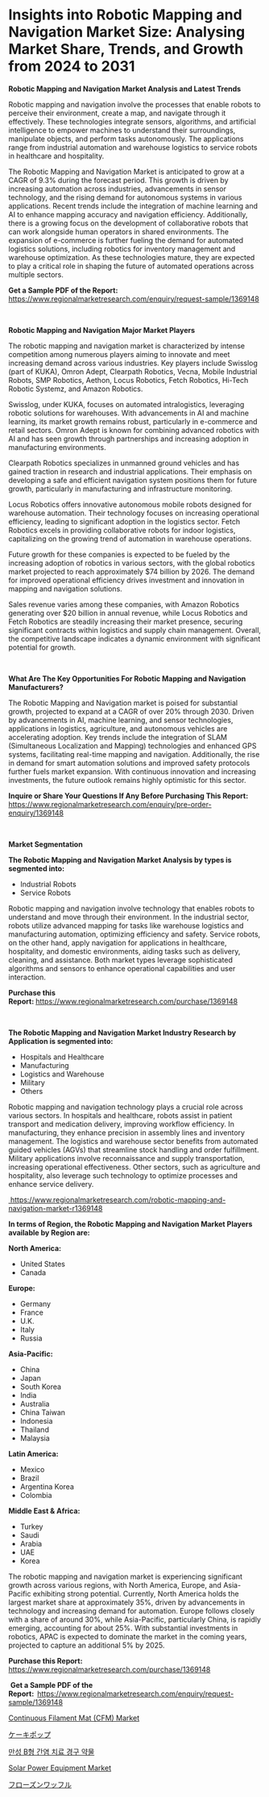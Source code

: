 <p><h1>Insights into Robotic Mapping and Navigation Market Size: Analysing Market Share, Trends, and Growth from 2024 to 2031</h1></p><p><strong>Robotic Mapping and Navigation Market Analysis and Latest Trends</strong></p>
<p><p>Robotic mapping and navigation involve the processes that enable robots to perceive their environment, create a map, and navigate through it effectively. These technologies integrate sensors, algorithms, and artificial intelligence to empower machines to understand their surroundings, manipulate objects, and perform tasks autonomously. The applications range from industrial automation and warehouse logistics to service robots in healthcare and hospitality. </p><p>The Robotic Mapping and Navigation Market is anticipated to grow at a CAGR of 9.3% during the forecast period. This growth is driven by increasing automation across industries, advancements in sensor technology, and the rising demand for autonomous systems in various applications. Recent trends include the integration of machine learning and AI to enhance mapping accuracy and navigation efficiency. Additionally, there is a growing focus on the development of collaborative robots that can work alongside human operators in shared environments. The expansion of e-commerce is further fueling the demand for automated logistics solutions, including robotics for inventory management and warehouse optimization. As these technologies mature, they are expected to play a critical role in shaping the future of automated operations across multiple sectors.</p></p>
<p><strong>Get a Sample PDF of the Report:&nbsp;</strong> <a href="https://www.regionalmarketresearch.com/enquiry/request-sample/1369148">https://www.regionalmarketresearch.com/enquiry/request-sample/1369148</a></p>
<p>&nbsp;</p>
<p><strong>Robotic Mapping and Navigation Major Market Players</strong></p>
<p><p>The robotic mapping and navigation market is characterized by intense competition among numerous players aiming to innovate and meet increasing demand across various industries. Key players include Swisslog (part of KUKA), Omron Adept, Clearpath Robotics, Vecna, Mobile Industrial Robots, SMP Robotics, Aethon, Locus Robotics, Fetch Robotics, Hi-Tech Robotic Systemz, and Amazon Robotics.</p><p>Swisslog, under KUKA, focuses on automated intralogistics, leveraging robotic solutions for warehouses. With advancements in AI and machine learning, its market growth remains robust, particularly in e-commerce and retail sectors. Omron Adept is known for combining advanced robotics with AI and has seen growth through partnerships and increasing adoption in manufacturing environments.</p><p>Clearpath Robotics specializes in unmanned ground vehicles and has gained traction in research and industrial applications. Their emphasis on developing a safe and efficient navigation system positions them for future growth, particularly in manufacturing and infrastructure monitoring.</p><p>Locus Robotics offers innovative autonomous mobile robots designed for warehouse automation. Their technology focuses on increasing operational efficiency, leading to significant adoption in the logistics sector. Fetch Robotics excels in providing collaborative robots for indoor logistics, capitalizing on the growing trend of automation in warehouse operations.</p><p>Future growth for these companies is expected to be fueled by the increasing adoption of robotics in various sectors, with the global robotics market projected to reach approximately $74 billion by 2026. The demand for improved operational efficiency drives investment and innovation in mapping and navigation solutions.</p><p>Sales revenue varies among these companies, with Amazon Robotics generating over $20 billion in annual revenue, while Locus Robotics and Fetch Robotics are steadily increasing their market presence, securing significant contracts within logistics and supply chain management. Overall, the competitive landscape indicates a dynamic environment with significant potential for growth.</p></p>
<p>&nbsp;</p>
<p><strong>What Are The Key Opportunities For Robotic Mapping and Navigation Manufacturers?</strong></p>
<p><p>The Robotic Mapping and Navigation market is poised for substantial growth, projected to expand at a CAGR of over 20% through 2030. Driven by advancements in AI, machine learning, and sensor technologies, applications in logistics, agriculture, and autonomous vehicles are accelerating adoption. Key trends include the integration of SLAM (Simultaneous Localization and Mapping) technologies and enhanced GPS systems, facilitating real-time mapping and navigation. Additionally, the rise in demand for smart automation solutions and improved safety protocols further fuels market expansion. With continuous innovation and increasing investments, the future outlook remains highly optimistic for this sector.</p></p>
<p><strong>Inquire or Share Your Questions If Any Before Purchasing This Report:</strong> <a href="https://www.regionalmarketresearch.com/enquiry/pre-order-enquiry/1369148">https://www.regionalmarketresearch.com/enquiry/pre-order-enquiry/1369148</a></p>
<p>&nbsp;</p>
<p><strong>Market Segmentation</strong></p>
<p><strong>The Robotic Mapping and Navigation Market Analysis by types is segmented into:</strong></p>
<p><ul><li>Industrial Robots</li><li>Service Robots</li></ul></p>
<p><p>Robotic mapping and navigation involve technology that enables robots to understand and move through their environment. In the industrial sector, robots utilize advanced mapping for tasks like warehouse logistics and manufacturing automation, optimizing efficiency and safety. Service robots, on the other hand, apply navigation for applications in healthcare, hospitality, and domestic environments, aiding tasks such as delivery, cleaning, and assistance. Both market types leverage sophisticated algorithms and sensors to enhance operational capabilities and user interaction.</p></p>
<p><strong>Purchase this Report:&nbsp;</strong><a href="https://www.regionalmarketresearch.com/purchase/1369148">https://www.regionalmarketresearch.com/purchase/1369148</a></p>
<p>&nbsp;</p>
<p><strong>The Robotic Mapping and Navigation Market Industry Research by Application is segmented into:</strong></p>
<p><ul><li>Hospitals and Healthcare</li><li>Manufacturing</li><li>Logistics and Warehouse</li><li>Military</li><li>Others</li></ul></p>
<p><p>Robotic mapping and navigation technology plays a crucial role across various sectors. In hospitals and healthcare, robots assist in patient transport and medication delivery, improving workflow efficiency. In manufacturing, they enhance precision in assembly lines and inventory management. The logistics and warehouse sector benefits from automated guided vehicles (AGVs) that streamline stock handling and order fulfillment. Military applications involve reconnaissance and supply transportation, increasing operational effectiveness. Other sectors, such as agriculture and hospitality, also leverage such technology to optimize processes and enhance service delivery.</p></p>
<p><a href="https://www.regionalmarketresearch.com/robotic-mapping-and-navigation-market-r1369148">&nbsp;https://www.regionalmarketresearch.com/robotic-mapping-and-navigation-market-r1369148</a></p>
<p><strong>In terms of Region, the Robotic Mapping and Navigation Market Players available by Region are:</strong></p>
<p>
    <p> <strong> North America: </strong>
        <ul>
            <li>United States</li>
            <li>Canada</li>
        </ul>
        </p> 
    <p> <strong> Europe: </strong>
        <ul>
            <li>Germany</li>
            <li>France</li>
            <li>U.K.</li>
            <li>Italy</li>
            <li>Russia</li>
        </ul>
        </p> 
    <p> <strong> Asia-Pacific: </strong>
        <ul>
            <li>China</li>
            <li>Japan</li>
            <li>South Korea</li>
            <li>India</li>
            <li>Australia</li>
            <li>China Taiwan</li>
            <li>Indonesia</li>
            <li>Thailand</li>
            <li>Malaysia</li>
        </ul>
        </p> 
    <p> <strong> Latin America: </strong>
        <ul>
            <li>Mexico</li>
            <li>Brazil</li>
            <li>Argentina Korea</li>
            <li>Colombia</li>
        </ul>
        </p> 
    <p> <strong> Middle East & Africa: </strong>
        <ul>
            <li>Turkey</li>
            <li>Saudi</li>
            <li>Arabia</li>
            <li>UAE</li>
            <li>Korea</li>
        </ul>
    </p>
    </p>
<p><p>The robotic mapping and navigation market is experiencing significant growth across various regions, with North America, Europe, and Asia-Pacific exhibiting strong potential. Currently, North America holds the largest market share at approximately 35%, driven by advancements in technology and increasing demand for automation. Europe follows closely with a share of around 30%, while Asia-Pacific, particularly China, is rapidly emerging, accounting for about 25%. With substantial investments in robotics, APAC is expected to dominate the market in the coming years, projected to capture an additional 5% by 2025.</p></p>
<p><strong>Purchase this Report: </strong><a href="https://www.regionalmarketresearch.com/purchase/1369148">https://www.regionalmarketresearch.com/purchase/1369148</a></p>
<p>&nbsp;<strong>Get a Sample PDF of the Report:&nbsp;&nbsp;</strong><a href="https://www.regionalmarketresearch.com/enquiry/request-sample/1369148">https://www.regionalmarketresearch.com/enquiry/request-sample/1369148</a></p>
<p><strong></strong></p>
<p><p><a href="https://issuu.com/reportprime-2/docs/continuous-filament-mat-cfm-market-_dbc5fd2260fc38">Continuous Filament Mat (CFM) Market</a></p><p><a href="https://medium.com/@melbaisey7r52/%E3%82%B0%E3%83%AD%E3%83%BC%E3%83%90%E3%83%AB%E3%82%B1%E3%83%BC%E3%82%AD%E3%83%9D%E3%83%83%E3%83%97%E6%A5%AD%E7%95%8C-%E3%82%BF%E3%82%A4%E3%83%97-%E3%82%A2%E3%83%97%E3%83%AA%E3%82%B1%E3%83%BC%E3%82%B7%E3%83%A7%E3%83%B3-%E5%B8%82%E5%A0%B4%E3%83%97%E3%83%AC%E3%82%A4%E3%83%A4%E3%83%BC-%E5%9C%B0%E5%9F%9F%E3%81%AE%E6%88%90%E9%95%B7%E5%88%86%E6%9E%90-%E5%8F%8A%E3%81%B3%E6%9C%AA%E6%9D%A5%E3%82%B7%E3%83%8A%E3%83%AA%E3%82%AA-2024%E5%B9%B4-2031%E5%B9%B4-606b53da85d4">ケーキポップ</a></p><p><a href="https://medium.com/@reyeskohler20231/%EC%A0%84-%EC%84%B8%EA%B3%84-%EB%A7%8C%EC%84%B1-b%ED%98%95-%EA%B0%84%EC%97%BC-%EC%B9%98%EB%A3%8C-%EA%B2%BD%EA%B5%AC%EC%9A%A9-%EC%95%BD%EB%AC%BC-%EC%8B%9C%EC%9E%A5-%EB%8F%99%ED%96%A5-%EB%B6%84%EC%84%9D-%EB%B0%8F-%ED%96%A5%ED%9B%84-%EC%84%B1%EC%9E%A5-%EC%A0%84%EB%A7%9D-2024-2031-6066e63d21bf">만성 B형 간염 치료 경구 약물</a></p><p><a href="https://www.linkedin.com/pulse/what-innovations-market-trends-shaping-solar-power-equipment-9zgtf?trackingId=4uLwHptqS1STPa0hXNVRHw%3D%3D">Solar Power Equipment Market</a></p><p><a href="https://medium.com/@isaurapx9xsianez/%E5%86%B7%E5%87%8D%E3%83%AF%E3%83%83%E3%83%95%E3%83%AB%E5%B8%82%E5%A0%B4%E3%81%AE%E6%B7%B1%E6%8E%98%E3%82%8A-%E3%81%9D%E3%81%AE%E3%83%88%E3%83%AC%E3%83%B3%E3%83%89-%E5%B8%82%E5%A0%B4%E3%82%BB%E3%82%B0%E3%83%A1%E3%83%B3%E3%83%86%E3%83%BC%E3%82%B7%E3%83%A7%E3%83%B3-%E3%81%8A%E3%82%88%E3%81%B3%E7%AB%B6%E5%90%88%E5%88%86%E6%9E%90-9dbcd497c35b?postPublishedType=repub">フローズンワッフル</a></p></p>